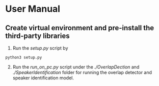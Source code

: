 # User Manual

## Create virtual environment and pre-install the  third-party libraries
1. Run the *setup.py* script by
```
python3 setup.py
```
2. Run the *run_on_pc.py* script under the *./OverlapDection* and *./SpeakerIdentification* folder for running the overlap detector and speaker identification model.
